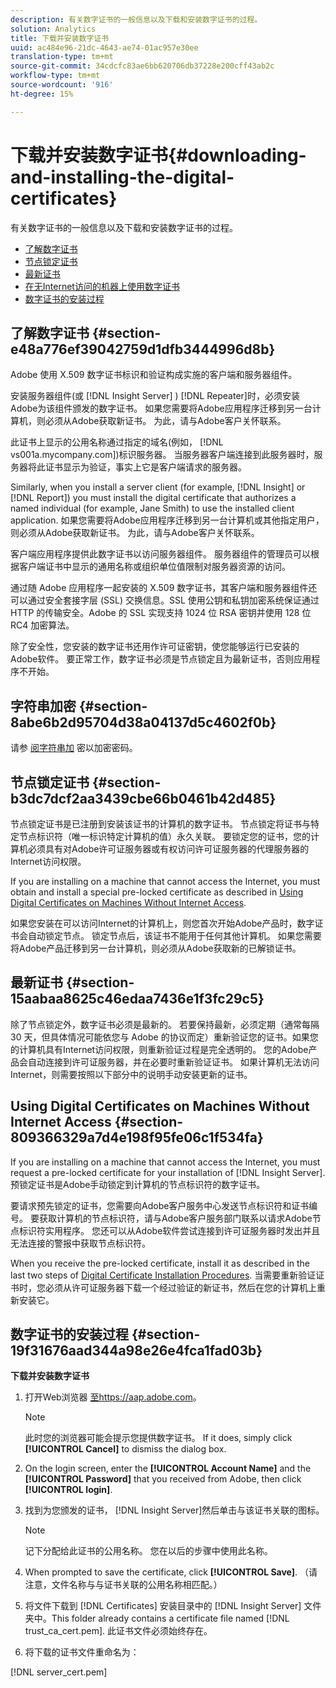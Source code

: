 ```yaml
---
description: 有关数字证书的一般信息以及下载和安装数字证书的过程。
solution: Analytics
title: 下载并安装数字证书
uuid: ac484e96-21dc-4643-ae74-01ac957e30ee
translation-type: tm+mt
source-git-commit: 34cdcfc83ae6bb620706db37228e200cff43ab2c
workflow-type: tm+mt
source-wordcount: '916'
ht-degree: 15%

---
```



# 下载并安装数字证书{#downloading-and-installing-the-digital-certificates}

有关数字证书的一般信息以及下载和安装数字证书的过程。

* [了解数字证书](../../../../../home/c-inst-svr/c-install-ins-svr/t-install-proc-inst-svr-dpu/c-dnld-dgtl-cert/c-dnld-dgtl-cert.md#section-e48a776ef39042759d1dfb3444996d8b)
* [节点锁定证书](../../../../../home/c-inst-svr/c-install-ins-svr/t-install-proc-inst-svr-dpu/c-dnld-dgtl-cert/c-dnld-dgtl-cert.md#section-b3dc7dcf2aa3439cbe66b0461b42d485)
* [最新证书](../../../../../home/c-inst-svr/c-install-ins-svr/t-install-proc-inst-svr-dpu/c-dnld-dgtl-cert/c-dnld-dgtl-cert.md#section-15aabaa8625c46edaa7436e1f3fc29c5)
* [在无Internet访问的机器上使用数字证书](../../../../../home/c-inst-svr/c-install-ins-svr/t-install-proc-inst-svr-dpu/c-dnld-dgtl-cert/c-dnld-dgtl-cert.md#section-809366329a7d4e198f95fe06c1f534fa)
* [数字证书的安装过程](../../../../../home/c-inst-svr/c-install-ins-svr/t-install-proc-inst-svr-dpu/c-dnld-dgtl-cert/c-dnld-dgtl-cert.md#section-19f31676aad344a98e26e4fca1fad03b)

## 了解数字证书 {#section-e48a776ef39042759d1dfb3444996d8b}

Adobe 使用 X.509 数字证书标识和验证构成实施的客户端和服务器组件。

安装服务器组件(或 [!DNL Insight Server] ) [!DNL Repeater]时，必须安装Adobe为该组件颁发的数字证书。 如果您需要将Adobe应用程序迁移到另一台计算机，则必须从Adobe获取新证书。 为此，请与Adobe客户关怀联系。

此证书上显示的公用名称通过指定的域名(例如， [!DNL vs001a.mycompany.com])标识服务器。 当服务器客户端连接到此服务器时，服务器将此证书显示为验证，事实上它是客户端请求的服务器。

Similarly, when you install a server client (for example, [!DNL Insight] or [!DNL Report]) you must install the digital certificate that authorizes a named individual (for example, Jane Smith) to use the installed client application. 如果您需要将Adobe应用程序迁移到另一台计算机或其他指定用户，则必须从Adobe获取新证书。 为此，请与Adobe客户关怀联系。

客户端应用程序提供此数字证书以访问服务器组件。 服务器组件的管理员可以根据客户端证书中显示的通用名称或组织单位值限制对服务器资源的访问。

通过随 Adobe 应用程序一起安装的 X.509 数字证书，其客户端和服务器组件还可以通过安全套接字层 (SSL) 交换信息。SSL 使用公钥和私钥加密系统保证通过 HTTP 的传输安全。Adobe 的 SSL 实现支持 1024 位 RSA 密钥并使用 128 位 RC4 加密算法。

除了安全性，您安装的数字证书还用作许可证密钥，使您能够运行已安装的Adobe软件。 要正常工作，数字证书必须是节点锁定且为最新证书，否则应用程序不开始。

## 字符串加密 {#section-8abe6b2d95704d38a04137d5c4602f0b}

请参 [阅字符串加](../../../../../home/c-inst-svr/c-install-ins-svr/t-install-proc-inst-svr-dpu/c-dnld-dgtl-cert/string-encryption.md#concept-35da0b53650a4d7e82b240ad27f6d45a) 密以加密密码。

## 节点锁定证书 {#section-b3dc7dcf2aa3439cbe66b0461b42d485}

节点锁定证书是已注册到安装该证书的计算机的数字证书。 节点锁定将证书与特定节点标识符（唯一标识特定计算机的值）永久关联。 要锁定您的证书，您的计算机必须具有对Adobe许可证服务器或有权访问许可证服务器的代理服务器的Internet访问权限。

If you are installing on a machine that cannot access the Internet, you must obtain and install a special pre-locked certificate as described in [Using Digital Certificates on Machines Without Internet Access](../../../../../home/c-inst-svr/c-install-ins-svr/t-install-proc-inst-svr-dpu/c-dnld-dgtl-cert/c-dnld-dgtl-cert.md#section-809366329a7d4e198f95fe06c1f534fa).

如果您安装在可以访问Internet的计算机上，则您首次开始Adobe产品时，数字证书会自动锁定节点。 锁定节点后，该证书不能用于任何其他计算机。 如果您需要将Adobe产品迁移到另一台计算机，则必须从Adobe获取新的已解锁证书。

## 最新证书 {#section-15aabaa8625c46edaa7436e1f3fc29c5}

除了节点锁定外，数字证书必须是最新的。 若要保持最新，必须定期（通常每隔 30 天，但具体情况可能依您与 Adobe 的协议而定）重新验证您的证书。如果您的计算机具有Internet访问权限，则重新验证过程是完全透明的。 您的Adobe产品会自动连接到许可证服务器，并在必要时重新验证证书。 如果计算机无法访问Internet，则需要按照以下部分中的说明手动安装更新的证书。

## Using Digital Certificates on Machines Without Internet Access {#section-809366329a7d4e198f95fe06c1f534fa}

If you are installing on a machine that cannot access the Internet, you must request a pre-locked certificate for your installation of [!DNL Insight Server]. 预锁定证书是Adobe手动锁定到计算机的节点标识符的数字证书。

要请求预先锁定的证书，您需要向Adobe客户服务中心发送节点标识符和证书编号。 要获取计算机的节点标识符，请与Adobe客户服务部门联系以请求Adobe节点标识符实用程序。 您还可以从Adobe软件尝试连接到许可证服务器时发出并且无法连接的警报中获取节点标识符。

When you receive the pre-locked certificate, install it as described in the last two steps of [Digital Certificate Installation Procedures](../../../../../home/c-inst-svr/c-install-ins-svr/t-install-proc-inst-svr-dpu/c-dnld-dgtl-cert/c-dnld-dgtl-cert.md#section-19f31676aad344a98e26e4fca1fad03b). 当需要重新验证证书时，您必须从许可证服务器下载一个经过验证的新证书，然后在您的计算机上重新安装它。

## 数字证书的安装过程 {#section-19f31676aad344a98e26e4fca1fad03b}

**下载并安装数字证书**

1. 打开Web浏览器 [至https://aap.adobe.com](https://aap.adobe.com)。

   >[!NOTE]
   >
   >此时您的浏览器可能会提示您提供数字证书。 If it does, simply click **[!UICONTROL Cancel]** to dismiss the dialog box.

1. On the login screen, enter the **[!UICONTROL Account Name]** and the **[!UICONTROL Password]** that you received from Adobe, then click **[!UICONTROL login]**.

1. 找到为您颁发的证书， [!DNL Insight Server]然后单击与该证书关联的图标。

   >[!NOTE]
   >
   >记下分配给此证书的公用名称。 您在以后的步骤中使用此名称。

1. When prompted to save the certificate, click **[!UICONTROL Save]**. （请注意，文件名称与与证书关联的公用名称相匹配。）
1. 将文件下载到 [!DNL Certificates] 安装目录中的 [!DNL Insight Server] 文件夹中。This folder already contains a certificate file named [!DNL trust_ca_cert.pem]. 此证书文件必须始终存在。

1. 将下载的证书文件重命名为：

[!DNL server_cert.pem]

